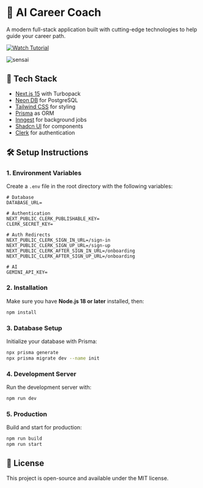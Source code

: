 # 🤖 AI Career Coach

A modern full-stack application built with cutting-edge technologies to help guide your career path.

[![Watch Tutorial](https://img.shields.io/badge/Watch-Tutorial-red)](https://youtu.be/UbXpRv5ApKA)

![sensai](https://github.com/user-attachments/assets/eee79242-4056-4d19-b655-2873788979e1)

## 🚀 Tech Stack

- [Next.js 15](https://nextjs.org/) with Turbopack
- [Neon DB](https://neon.tech/) for PostgreSQL
- [Tailwind CSS](https://tailwindcss.com/) for styling
- [Prisma](https://www.prisma.io/) as ORM
- [Inngest](https://www.inngest.com/) for background jobs
- [Shadcn UI](https://ui.shadcn.com/) for components
- [Clerk](https://clerk.com/) for authentication

## 🛠️ Setup Instructions

### 1. Environment Variables

Create a `.env` file in the root directory with the following variables:

```env
# Database
DATABASE_URL=

# Authentication
NEXT_PUBLIC_CLERK_PUBLISHABLE_KEY=
CLERK_SECRET_KEY=

# Auth Redirects
NEXT_PUBLIC_CLERK_SIGN_IN_URL=/sign-in
NEXT_PUBLIC_CLERK_SIGN_UP_URL=/sign-up
NEXT_PUBLIC_CLERK_AFTER_SIGN_IN_URL=/onboarding
NEXT_PUBLIC_CLERK_AFTER_SIGN_UP_URL=/onboarding

# AI
GEMINI_API_KEY=
```

### 2. Installation

Make sure you have **Node.js 18 or later** installed, then:

```bash
npm install
```

### 3. Database Setup

Initialize your database with Prisma:

```bash
npx prisma generate
npx prisma migrate dev --name init
```

### 4. Development Server

Run the development server with:

```bash
npm run dev
```

### 5. Production

Build and start for production:

```bash
npm run build
npm run start
```

## 📝 License

This project is open-source and available under the MIT license.
